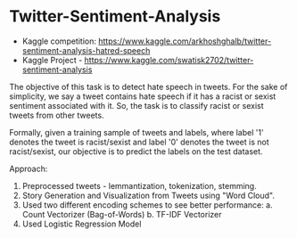 # Twitter-Sentiment-Analysis
- Kaggle competition: https://www.kaggle.com/arkhoshghalb/twitter-sentiment-analysis-hatred-speech
- Kaggle Project - https://www.kaggle.com/swatisk2702/twitter-sentiment-analysis

The objective of this task is to detect hate speech in tweets. For the sake of simplicity, we say a tweet contains hate speech if it has a racist or sexist sentiment associated with it. So, the task is to classify racist or sexist tweets from other tweets.

Formally, given a training sample of tweets and labels, where label '1' denotes the tweet is racist/sexist and label '0' denotes the tweet is not racist/sexist, our objective is to predict the labels on the test dataset.


Approach:
 1. Preprocessed tweets - lemmantization, tokenization, stemming.
 2. Story Generation and Visualization from Tweets using "Word Cloud".
 3. Used two different encoding schemes to see better performance:
  a. Count Vectorizer (Bag-of-Words)
  b. TF-IDF Vectorizer
 4. Used Logistic Regression Model
 
